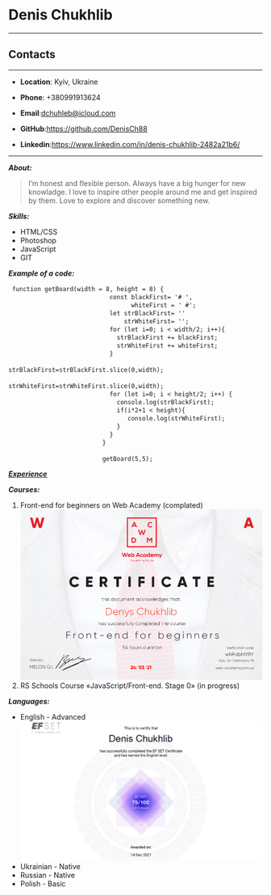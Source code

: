 # Denis Chukhlib

---

## Contacts

---

-  **Location**: Kyiv, Ukraine

-  **Phone**: +380991913624

-  **Email**:dchuhleb@icloud.com

-  **GitHub**:https://github.com/DenisCh88

-  **Linkedin**:https://www.linkedin.com/in/denis-chukhlib-2482a21b6/

---

**_About:_**

> I’m honest and flexible person. Always have a big hunger for new knowladge. I love to inspire other people around me and get inspired by them. Love to explore and discover something new.

**_Skills:_**

-  HTML/CSS
-  Photoshop
-  JavaScript
-  GIT

**_Example of a code:_**

```
 function getBoard(width = 8, height = 8) {
                            const blackFirst= '# ',
                                  whiteFirst = ' #';
                            let strBlackFirst= ''
                                strWhiteFirst= '';
                            for (let i=0; i < width/2; i++){
                              strBlackFirst += blackFirst;
                              strWhiteFirst += whiteFirst;
                            }
                            strBlackFirst=strBlackFirst.slice(0,width);
                            strWhiteFirst=strWhiteFirst.slice(0,width);
                            for (let i=0; i < height/2; i++) {
                              console.log(strBlackFirst);
                              if(i*2+1 < height){
                                 console.log(strWhiteFirst);
                              }
                            }
                          }

                          getBoard(5,5);

```

**_[Experience](https://denisch88.github.io/Thanos__landing/)_**

**_Courses:_**

1. Front-end for beginners on Web Academy (complated)
   ![](https://raw.githubusercontent.com/DenisCh88/rsschool-cv/gh-pages/01.png)
2. RS Schools Course «JavaScript/Front-end. Stage 0» (in progress)

**_Languages:_**

-  English - Advanced
   ![](https://raw.githubusercontent.com/DenisCh88/rsschool-cv/gh-pages/02.png)
-  Ukrainian - Native
-  Russian - Native
-  Polish - Basic
